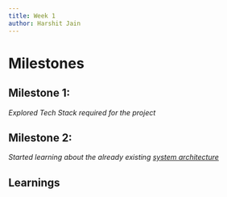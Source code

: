 ```yaml
---
title: Week 1
author: Harshit Jain 
---
```


# Milestones

## Milestone 1:

*Explored Tech Stack required for the project*


## Milestone 2:


*Started learning about the already existing [system architecture](https://obsrv.sunbird.org/learn/product-and-developer-guide/data-pipeline)*


## Learnings

